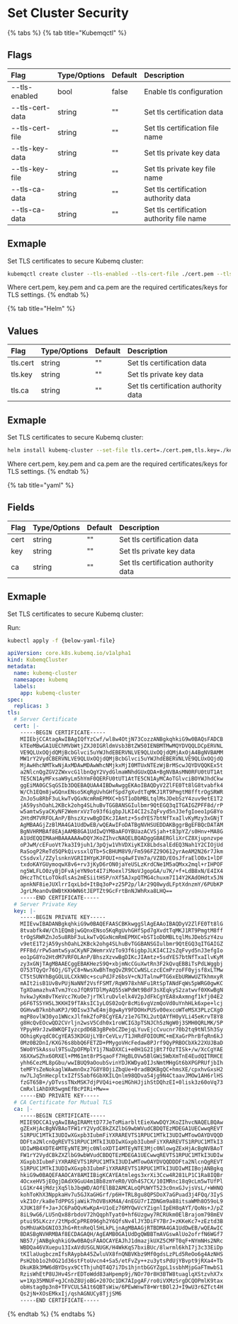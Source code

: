 # Set Cluster Security

{% tabs %}
{% tab title="Kubemqctl" %}
## Flags

| Flag | Type/Options | Default | Description |
| :--- | :--- | :--- | :--- |
| --tls-enabled | bool |false |Enable tls configuration |
| --tls-cert-data | string |"" |Set tls certification data |
| --tls-cert-file | string |"" |Set tls certification file name |
| --tls-key-data | string | "" |Set tls private key data |
| --tls-key-file | string | "" |Set tls private key file name |
| --tls-ca-data | string | "" |Set tls certification authority  data |
| --tls-ca-data | string | "" |Set tls certification authority  file name |

## Exmaple

Set TLS certificates to secure Kubemq cluster:

```bash
kubemqctl create cluster --tls-enabled --tls-cert-file ./cert.pem --tls-key-file ./key.pem --tls-ca-file ./ca.pem
```
Where cert.pem, key.pem and ca.pem are the required certificates/keys for TLS settings.
{% endtab %}

{% tab title="Helm" %}

## Values

| Flag | Type/Options | Default | Description |
| :--- | :--- | :--- | :--- |
| tls.cert | string |"" |Set tls certification data |
| tls.key | string | "" |Set tls private key data |
| tls.ca | string | "" |Set tls certification authority  data |

## Exmaple
Set TLS certificates to secure Kubemq cluster:

```bash
helm install kubemq-cluster --set-file tls.cert=./cert.pem,tls.key=./key.pem,tls.ca=./ca.pem kubemq-charts/kubemq
```

Where cert.pem, key.pem and ca.pem are the required certificates/keys for TLS settings.
{% endtab %}

{% tab title="yaml" %}

## Fields

| Flag | Type/Options | Default | Description |
| :--- | :--- | :--- | :--- |
| cert | string |"" |Set tls certification data |
| key | string | "" |Set tls private key data |
| ca | string | "" |Set tls certification authority  data |

## Exmaple
Set TLS certificates to secure Kubemq cluster:

Run:

```bash
kubectl apply -f {below-yaml-file}
```

```yaml
apiVersion: core.k8s.kubemq.io/v1alpha1
kind: KubemqCluster
metadata:
  name: kubemq-cluster
  namesapce: kubemq
  labels:
    app: kubemq-cluster
spec:
  replicas: 3
tls:
  # Server Certificate  
  cert: |-
    -----BEGIN CERTIFICATE-----
    MIIEbjCCAtagAwIBAgIQfYzCwf/wl8w4OtjN73CozzANBgkqhkiG9w0BAQsFADCB
    kTEeMBwGA1UEChMVbWtjZXJ0IGRldmVsb3BtZW50IENBMTMwMQYDVQQLDCpERVNL
    VE9QLUxOQjdQMjBcbGlvci5uYWJhdEBERVNLVE9QLUxOQjdQMjAxOjA4BgNVBAMM
    MW1rY2VydCBERVNLVE9QLUxOQjdQMjBcbGlvci5uYWJhdEBERVNLVE9QLUxOQjdQ
    MjAwHhcNMTkwNjAxMDAwMDAwWhcNMjkxMjI0MTUxNTEzWjBrMScwJQYDVQQKEx5t
    a2NlcnQgZGV2ZWxvcG1lbnQgY2VydGlmaWNhdGUxQDA+BgNVBAsMN0RFU0tUT1At
    TE5CN1AyMFxsaW9yLm5hYmF0QERFU0tUT1AtTE5CN1AyMCAoTGlvciBOYWJhdCkw
    ggEiMA0GCSqGSIb3DQEBAQUAA4IBDwAwggEKAoIBAQDyV2ZlFE0Tt8lG8tvabfk4
    W/Ch1EQm8jwGQnxENso5KqRgUvhGHfSpd7gXvdtTqMKJ1RT9PmgtM8fftrOgSRWR
    ZnJo5u8RbF3uLkwTvQGxNcmRmEPMXC+bST1oDbMBLtqlMsJDebSzY4zuv9etE1T2
    jA59yshOahL2KBck2ohg4SLhuBvTGGBANSGIulbmr9QtEGQ3qITGAIGZPFF8d/rP
    w5amtwSyaCKyNF2WemrxVzTo93f6igbpJLKI4CI2sZqFvyd5nJ3efgIoeo1pG8Yo
    2HtdM7VRFOLAnP/BhszXzvwBgDIKcJIAmtz+5sdYES7btNfTxaIlvKyMzy3xGNjT
    AgMBAAGjZzBlMA4GA1UdDwEB/wQEAwIFoDATBgNVHSUEDDAKBggrBgEFBQcDATAM
    BgNVHRMBAf8EAjAAMB8GA1UdIwQYMBaAFOYBUazACVSjah+t83pYZ/s0Hnv+MA8G
    A1UdEQQIMAaHBAAAAAAwDQYJKoZIhvcNAQELBQADggGBAERGliXrCZ8Xjupnzvpe
    oPJwM/cEFuoVt7ka3I9juh1/3pQjw1VhVDXiyKIX8LbdsalEdEQ3Nah1Y2CIOjUd
    RaSogP2ReTd5QPkQivssxlQTb+5cBHUM8V9/Fm596FZ29O612yrAeAM2N26r7Jkm
    CSsdvxl/ZZylsnknVGRIIHYpKJFOUI+nq4wFIVm7a/VZ8D/EOsJfraElO0x1+lDF
    txdoKAYGUymoqwX8v6+rv3jKyD6rON0jaYeUSLzKrdCNe1M5aQMxx2mql+rIHPOF
    ng5WLFLO0zyBjDFvAjeYN9ot4I7iMoexl7SNoVJgopGA/u7K/+f+LdB8xN/E4IX4
    DHczThCtLoTOkdlsAs2mESiitHSP/nXf5AJxpQTMG4chuxm7I14Y2KAdOHdtx5JN
    apnkNF8ieJUXlrrIqxLbd+ItBq3oP+z25P2p/lAr29Q8wydLFptXdnzmY/6PUbKP
    JgrLMeanOvBWBtKKHWN6tJEPTZt9GcFrtBnNJWhRxa8LHQ==
    -----END CERTIFICATE-----
  # Server Private Key
  key: |-
    -----BEGIN PRIVATE KEY-----
    MIIEvwIBADANBgkqhkiG9w0BAQEFAASCBKkwggSlAgEAAoIBAQDyV2ZlFE0Tt8lG
    8tvabfk4W/Ch1EQm8jwGQnxENso5KqRgUvhGHfSpd7gXvdtTqMKJ1RT9PmgtM8ff
    trOgSRWRZnJo5u8RbF3uLkwTvQGxNcmRmEPMXC+bST1oDbMBLtqlMsJDebSzY4zu
    v9etE1T2jA59yshOahL2KBck2ohg4SLhuBvTGGBANSGIulbmr9QtEGQ3qITGAIGZ
    PFF8d/rPw5amtwSyaCKyNF2WemrxVzTo93f6igbpJLKI4CI2sZqFvyd5nJ3efgIo
    eo1pG8Yo2HtdM7VRFOLAnP/BhszXzvwBgDIKcJIAmtz+5sdYES7btNfTxaIlvKyM
    zy3xGNjTAgMBAAECggEBAKHezS9Q+xbjmNcCGuXwtRn3F2kQvqEBBiTsPdLWggbj
    O753TQyQr76Oj/GTyC8+NwsXwBhTmgQvZR9CCwNSLczcECmPrzoFF0yjsf8xLTMw
    CT5t5UNYhBgGOLULCXkN0c+scuPdJFz6bsV+cNJTalnwPTG6xEbURWwUZTkhmxyR
    mAIt2isB1UvBvPUjNaNNf2VsfFSMT/RqW978xhNFu1RtSpTANdFqWs5pWRG0gwKC
    TgXOamazhvATvmJYcoJfQR9TDlMyAQ55sWPdWt9BdF3sXEqkyS2zatwvf0XKwBgN
    hvkwJyKm8vTKeVcc7KuOe7jrTKlruDvlelk4V2pJdFkCgYEA8xAxmngf1kfj04E2
    p6F6TS5YH5L3KKHI9fTAksIC1yLOS02oQr8cMi6vgVzmQoVd0uYnhHLk6xpe+lcj
    OGHvwB7knbhaKPJ/9DIsw37wE4mj8gwAyY9FDOHxPUSv00excoWTeMSX3PLzCXgO
    mqP8ovlW30yo1WNcxJlfmkZfoP8CgYEA/z1e7GTKL2utQAYfH0yVLi45eKrvT8Y8
    g8HcQvEOcwQD2CVrljn2wsV5Cdh0x1roWCIG3pTSNJCh5zNgW0j3SMH0QRLMK/5P
    YPpyH9rJzw8WKQFIyzcpdD6B3gBPebCZDejqLYuvEjcCvucnr70b2tq9tNl5h3Sy
    OOhigKyqdC0CgYEA53KDGUjLYBrCeVLv/T1JHRdFOIOUMC+mEXaGrPhrBfqRn6kJ
    0Mz0B2DnI/KXG76s8bbQ6FETZD+PMygoVHcFedaw8PJrf9QyPRBOCbXk22XUJBaD
    5Wo0YSkAssul9TSuZpOFMplY1j7NaDXXCi+e0H1G2IjBt7fOzTISk+/w/XcCgYAE
    X6XXwSZhx6ORXEl+PM61mt8rPSqaoFf7HgBLOVw5BlGWi5WbXmTnE4EudQITRHCE
    yhh6CezML8pGbu/wwIBUQ9aOoubSvinYDJKWDya0IJsNmtMHgGt6bXPGPRUfjbIh
    teMFYsZeNokaglWAwmnOxz7G8Y8OjiZbqUe+0radBQKBgQC+hmsXE/cpxhvGxsH2
    nw7LJq5nHecpltxIZfS5abf6GbXKILQnlm98QDva54jg9N4CtaavJMOw1AH6rlHS
    fzGT65B+/yDTvssTNxMSK7djPVQ4i+oeiMGhHJjihStDQhzEI+0lisk3z60oVq73
    CmRxliAhDXR5wgmEfBcPIRi+Mw==
    -----END PRIVATE KEY-----
  # CA Certificate for Mutual TLS  
  ca: |-
    -----BEGIN CERTIFICATE-----
    MIIE9DCCA1ygAwIBAgIRAMttD77JeToMiarbltEieXwwDQYJKoZIhvcNAQELBQAw
    gZExHjAcBgNVBAoTFW1rY2VydCBkZXZlbG9wbWVudCBDQTEzMDEGA1UECwwqREVT
    S1RPUC1MTkI3UDIwXGxpb3IubmFiYXRAREVTS1RPUC1MTkI3UDIwMTowOAYDVQQD
    DDFta2NlcnQgREVTS1RPUC1MTkI3UDIwXGxpb3IubmFiYXRAREVTS1RPUC1MTkI3
    UDIwMB4XDTE4MTEyNTE3Mjc0NloXDTI4MTEyNTE3Mjc0NlowgZExHjAcBgNVBAoT
    FW1rY2VydCBkZXZlbG9wbWVudCBDQTEzMDEGA1UECwwqREVTS1RPUC1MTkI3UDIw
    XGxpb3IubmFiYXRAREVTS1RPUC1MTkI3UDIwMTowOAYDVQQDDDFta2NlcnQgREVT
    S1RPUC1MTkI3UDIwXGxpb3IubmFiYXRAREVTS1RPUC1MTkI3UDIwMIIBojANBgkq
    hkiG9w0BAQEFAAOCAY8AMIIBigKCAYEAtmlegs3xrXi3Ccw4R281LP1C1Ra8IQBr
    4OcxeHV5jEOgjDAdX9GuU4m1Bb8zmYeR0/VOh4S7CX/10IMRnc18q9cLm5wTUfPl
    LG1Kr44jMdzjXq5lbJbqWD/AOfElBB2AMCALoQPUWYT523c0nxGJvjsVsL/+WHNQ
    kohToKhX3NppkaHv7u5GJXaGHGrf/p6H+TRL8gu8QPSDoX7aGPuad3j4FQq/3IyS
    vkZ1Or/ka8eTdPPGSjaWik7hOVBsKM4A/4nEGU7rIZDNGm9a88itsaWMh8O59oL9
    XJUK18Ff+Ja+JC6PaOQvKwKpA+U1oEz76MYQwVcYZignlIpEH8qAYT/QoNs+J/pZ
    8iL9wG6/LU5nQx88rbdoV72hQqphTyat0+hf6Uzgwy7RCRUkm0ElBrajom798mEV
    ptui95LKczr/2tMpdCpPRE096gh2Y6QfsNv4lJY3DiFY7BrJ+zKKeKc7+zEztd3B
    OsMhUaKbGNIO3JhG+RtnReQl5HLkPLjnAgMBAAGjRTBDMA4GA1UdDwEB/wQEAwIC
    BDASBgNVHRMBAf8ECDAGAQH/AgEAMB0GA1UdDgQWBBTmAVGswAlUo2ofrfN6WGf7
    NB57/jANBgkqhkiG9w0BAQsFAAOCAYEAJhJ1dmazjkUXZ5CMFT0qF+NYmNHs2NRc
    WBDQa46VXuepu13IxAVdUSGLNUGK/H4WkKqS7bxiBUc/8lwrml6khI7j3c33EiDp
    tKIlaUugbczmIfsRAypbA45ZwluVX8fnQNBVKbz9Mf0gdsLzPLd5ReOo6g4AzNHS
    PsH2bb1o2hOG21d36stFtoUvcn4+Sa5/etFvZy++zu3ytsPdUjYBvpt9jRXa4+Tb
    DkuKBk3MW6dBYDsyx9CtThjuhQT4Q7i7Ds1hjntbGGYZgpL1ssbhMjpGaFTmwbS1
    RzisWhEtP8UJHv4SrrEDToWdd83aHpemp9j/NOr70r8H3BTW8tuaglqXStzvhX7x
    w+1Xp35MNUF+gJCnbZ8UjoBG+207Oc1DK7AIpgAF/ro0iVXMzSrgDCQOPmlK9tax
    obHstag0p3n8+TFVCUL5A1t6QBTsWiw/6PEwWnwT8+WrtBOl2J+I9wU3r6ZTct4H
    Qs2jN+XOsEMkxIj/qshAGNUCy8TjjSM6
    -----END CERTIFICATE-----
```
{% endtab %}
{% endtabs %}

